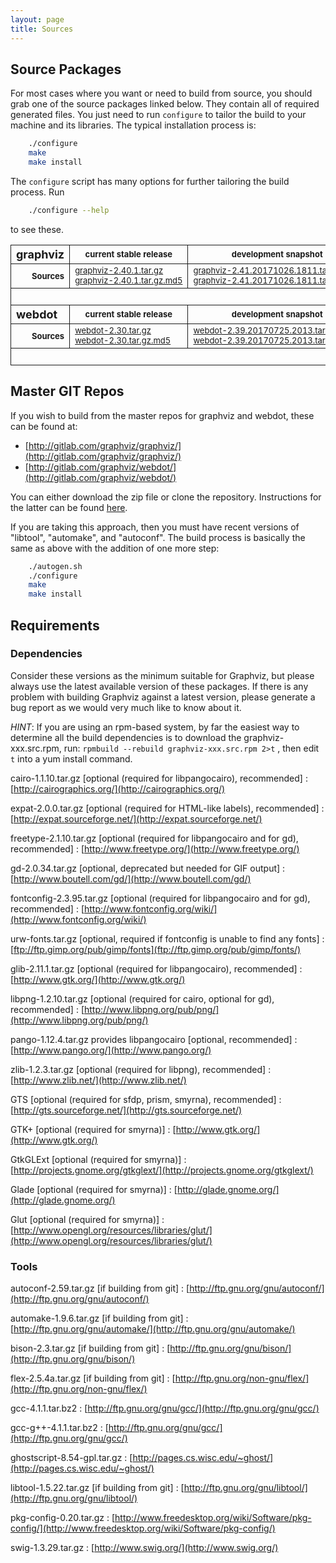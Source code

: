 ```yaml
---
layout: page
title: Sources
---
```


## Source Packages
	
For most cases where you want or need to build from source, you should grab one
of the source packages linked below.
They contain all of required generated files. You just need to run `configure`
to tailor the build to your machine and its libraries. The typical installation
process is:

```bash
	./configure
	make
	make install
```

The `configure` script has many options for further tailoring the build
process. Run

```bash
	./configure --help
```

to see these.



<table frame="void" rules="groups" border="1" width="100%">
<colgroup><col></colgroup>
<colgroup><col></colgroup>
<colgroup><col></colgroup>
<tbody>
<tr>
<th align="left"><font size="+1">graphviz</font></th>
<th><font size="-1">current stable release</font></th>
<th><font size="-1">development snapshot</font></th>
</tr>
</tbody>
<tbody>
<tr><th align="right"><font size="-1">Sources</font></th>
<td align="left" nowrap=""><font size="-1">
<a href="{{ site.url }}/pub/graphviz/stable/SOURCES/graphviz.tar.gz">graphviz-2.40.1.tar.gz</a><br>
<a href="{{ site.url }}/pub/graphviz/stable/SOURCES/graphviz.tar.gz.md5">graphviz-2.40.1.tar.gz.md5</a><br>
</font></td>
<td align="left" nowrap=""><font size="-1">
<a href="{{ site.url }}/pub/graphviz/development/SOURCES/graphviz-working.tar.gz">graphviz-2.41.20171026.1811.tar.gz</a><br>
<a href="{{ site.url }}/pub/graphviz/development/SOURCES/graphviz-working.tar.gz.md5">graphviz-2.41.20171026.1811.tar.gz.md5</a><br>
</font></td>
</tr>
</tbody>
<tbody>
<tr><td colspan="3">&nbsp;</td></tr>
</tbody>
<tbody>
<tr>
<th align="left"><font size="+1">webdot</font></th>
<th><font size="-1">current stable release</font></th>
<th><font size="-1">development snapshot</font></th>
</tr>
</tbody>
<tbody>
<tr><th align="right"><font size="-1">Sources</font></th>
<td align="left" nowrap=""><font size="-1">
<a href="{{ site.url }}/pub/graphviz/stable/SOURCES/webdot.tar.gz">webdot-2.30.tar.gz</a><br>
<a href="{{ site.url }}/pub/graphviz/stable/SOURCES/webdot.tar.gz.md5">webdot-2.30.tar.gz.md5</a><br>
</font></td>
<td align="left" nowrap=""><font size="-1">
<a href="{{ site.url }}/pub/graphviz/development/SOURCES/webdot-working.tar.gz">webdot-2.39.20170725.2013.tar.gz</a><br>
<a href="{{ site.url }}/pub/graphviz/development/SOURCES/webdot-working.tar.gz.md5">webdot-2.39.20170725.2013.tar.gz.md5</a><br>
</font></td>
</tr>
</tbody>
<tbody>
<tr><td colspan="3">&nbsp;</td></tr>
</tbody>
</table>




## Master GIT Repos

If you wish to build from the
master repos for graphviz and webdot, these can be found at:

* [http://gitlab.com/graphviz/graphviz/](http://gitlab.com/graphviz/graphviz/)
* [http://gitlab.com/graphviz/webdot/](http://gitlab.com/graphviz/webdot/)

You can either download the zip file or clone the repository. Instructions
for the latter can be found [here](https://help.github.com/articles/which-remote-url-should-i-use/).

If you are taking this approach, then you must have recent versions of
"libtool", "automake", and "autoconf". The build process is basically the same
as above with the addition of one more step:

```bash
	./autogen.sh
	./configure
	make
	make install
```

## Requirements

### Dependencies

Consider these versions as the minimum suitable for Graphviz, but please always use the
latest available version of these packages. If there is any problem with building Graphviz
against a latest version, please generate a bug report as we would very much like to
know about it.

*HINT*: If you are using an rpm-based system, by far the easiest way to determine all the
build dependencies is to download the graphviz-xxx.src.rpm, run:  `rpmbuild --rebuild graphviz-xxx.src.rpm 2>t` , then edit `t` into a yum install command.


cairo-1.1.10.tar.gz [optional (required for libpangocairo), recommended]
: [http://cairographics.org/](http://cairographics.org/)

expat-2.0.0.tar.gz [optional (required for HTML-like labels), recommended]
: [http://expat.sourceforge.net/](http://expat.sourceforge.net/)

freetype-2.1.10.tar.gz [optional (required for libpangocairo and for gd), recommended]
: [http://www.freetype.org/](http://www.freetype.org/)

gd-2.0.34.tar.gz [optional, deprecated but needed for GIF output]
: [http://www.boutell.com/gd/](http://www.boutell.com/gd/)

fontconfig-2.3.95.tar.gz [optional (required for libpangocairo and for gd), recommended]
: [http://www.fontconfig.org/wiki/](http://www.fontconfig.org/wiki/)

urw-fonts.tar.gz [optional, required if fontconfig is unable to find any fonts]
: [ftp://ftp.gimp.org/pub/gimp/fonts](ftp://ftp.gimp.org/pub/gimp/fonts/)

glib-2.11.1.tar.gz [optional (required for libpangocairo), recommended]
: [http://www.gtk.org/](http://www.gtk.org/)

libpng-1.2.10.tar.gz [optional (required for cairo, optional for gd), recommended]
: [http://www.libpng.org/pub/png/](http://www.libpng.org/pub/png/)

pango-1.12.4.tar.gz provides libpangocairo [optional, recommended]
: [http://www.pango.org/](http://www.pango.org/)

zlib-1.2.3.tar.gz [optional (required for libpng), recommended]
: [http://www.zlib.net/](http://www.zlib.net/)

GTS [optional (required for sfdp, prism, smyrna), recommended]
: [http://gts.sourceforge.net/](http://gts.sourceforge.net/)

GTK+ [optional (required for smyrna)]
: [http://www.gtk.org/](http://www.gtk.org/)

GtkGLExt [optional (required for smyrna)]
: [http://projects.gnome.org/gtkglext/](http://projects.gnome.org/gtkglext/)

Glade [optional (required for smyrna)]
: [http://glade.gnome.org/](http://glade.gnome.org/)

Glut [optional (required for smyrna)]
: [http://www.opengl.org/resources/libraries/glut/](http://www.opengl.org/resources/libraries/glut/)

### Tools

autoconf-2.59.tar.gz [if building from git]
: [http://ftp.gnu.org/gnu/autoconf/](http://ftp.gnu.org/gnu/autoconf/)

automake-1.9.6.tar.gz [if building from git]
: [http://ftp.gnu.org/gnu/automake/](http://ftp.gnu.org/gnu/automake/)

bison-2.3.tar.gz [if building from git]
: [http://ftp.gnu.org/gnu/bison/](http://ftp.gnu.org/gnu/bison/)

flex-2.5.4a.tar.gz [if building from git]
: [http://ftp.gnu.org/non-gnu/flex/](http://ftp.gnu.org/non-gnu/flex/)

gcc-4.1.1.tar.bz2
: [http://ftp.gnu.org/gnu/gcc/](http://ftp.gnu.org/gnu/gcc/)

gcc-g++-4.1.1.tar.bz2
: [http://ftp.gnu.org/gnu/gcc/](http://ftp.gnu.org/gnu/gcc/)

ghostscript-8.54-gpl.tar.gz
: [http://pages.cs.wisc.edu/~ghost/](http://pages.cs.wisc.edu/~ghost/)

libtool-1.5.22.tar.gz [if building from git]
: [http://ftp.gnu.org/gnu/libtool/](http://ftp.gnu.org/gnu/libtool/)

pkg-config-0.20.tar.gz
: [http://www.freedesktop.org/wiki/Software/pkg-config/](http://www.freedesktop.org/wiki/Software/pkg-config/)

swig-1.3.29.tar.gz
: [http://www.swig.org/](http://www.swig.org/)

